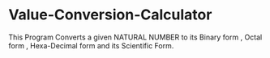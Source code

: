 # Value-Conversion-Calculator
This Program Converts a given NATURAL NUMBER to its Binary form , Octal form , Hexa-Decimal form and its Scientific Form.
